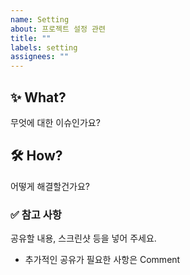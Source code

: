 ```yaml
---
name: Setting
about: 프로젝트 설정 관련
title: ""
labels: setting
assignees: ""
---
```


## ✨ What?

무엇에 대한 이슈인가요?

## 🛠 How?

어떻게 해결할건가요?

### ✅ 참고 사항

공유할 내용, 스크린샷 등을 넣어 주세요.

- 추가적인 공유가 필요한 사항은 Comment
